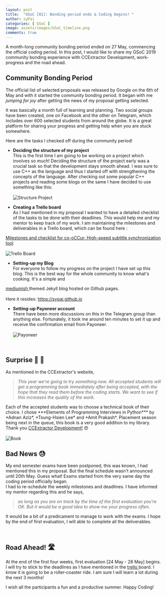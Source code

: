 ```yaml
---
layout: post
title:  "GSoC [01]: Bonding period ends & Coding begins! "
author: syPai
categories: [ GSoC ]
image: assets/images/GSoC_timeline.png
comments: true
---
```


A month-long community bonding period ended on 27 May,
commencing the official coding period. In this post, I would
like to share my GSoC 2019 community bonding experience
with CCExtractor Development, work-progress and the road
ahead.

<div class="section-title margtop3rem">
            <h2><span>Community Bonding Period</span></h2>
 </div>

The official list of selected proposals was released by Google
 on the 6th of May and with it started the community bonding
 period. It began with me *jumping for joy* after getting the
 news of my proposal getting selected.

 It was basically a month full of learning and planning.
 Two social groups have been created, one on Facebook
 and the other on Telegram, which includes over 600 selected
 students from around the globe. It is a great platform for
 sharing your progress and getting help when you are stuck
  somewhere.

  Here are the tasks I checked off during the community period!

* **Deciding the structure of my project**<br />
This is the first time I am going to be working on a project
 which involves so much! Deciding the structure of the project
  early was a crucial task so that the development stays
  smooth ahead. I was sure to use C++ as the language
  and thus I started off with strengthening the concepts
  of the language. After checking out some popular C++
  projects and reading some blogs on the same I have
  decided to use something like this:
  <br /><br />
   <img class="featured-image img-fluid" src="{{ site.baseurl }}/assets/images/project_structure.png" alt="Structure Project">


* **Creating a Trello board**<br />
As I had mentioned in my proposal I wanted to have a
detailed checklist of the tasks to be done with their deadlines.
This would help me and my mentor to keep track of my work.
 I am maintaining the milestones and deliverables in a
 Trello board, which can be found here : <br />
 <a href="https://trello.com/b/JQGOK4Yo/co-occursubtitlesynchronization" target="_blank">
 Milestones and checklist for co-oCCur: High-speed subtitle synchronization tool
 </a><br /><br />
 <img class="featured-image img-fluid" src="{{ site.baseurl }}/assets/images/trello_cooCCur.png" alt="Trello Board">

* **Setting-up my Blog**<br />
For everyone to follow my progress on the project I have set
 up this blog. This is the best way for the whole community
  to know what's cooking.
It's a simple and 
<a href="https://www.wowthemes.net/mediumish-free-jekyll-template/" target="_blank">
 mediumish
 </a>
themed Jekyll blog hosted on
Github pages. <br /> <br />
Here it resides: <a href="https://sypai.github.io" target="_blank">https://sypai.github.io </a>

* **Setting-up Payoneer account**<br />
There have been more discussions on this in the Telegram
 group than anything else. Fortunately, it took me around ten
 minutes to set it up and receive the confirmation email from
  Payoneer.
   <br /><br />
   <img class="featured-image img-fluid" src="{{ site.baseurl }}/assets/images/pay.png" alt="Payoneer">

 <br /> 
 <p><h2>Surprise &#127873;  &#128217; </h2></p>
As mentioned in the CCExtractor's website,

<blockquote class="primary left">
<em>This year we're going to try something new. All
 accepted students will get a programming book
  immediately after being accepted, with the hope that they
  read them before the coding starts. We want to see
  if this increases the quality of the work.</em>
<br>
</blockquote>
Each of the accepted students was to choose a technical
 book of their choice. I chose ***Elements of Programming
 Interviews in Python*** by *Adnan Aziz*, *Tsung-Hsien Lee* and *Amit Prakash*. Placement season being next
 in the queue, this book is a very good addition to my
 library.
 <br /> Thank you <a href="https://ccextractor.org" target="_blank">CCExtractor Development!</a> 😍
<br /><br />
   <img class="featured-image img-fluid" 
   src="{{ site.baseurl }}/assets/images/book_CC.jpg" 
   alt="Book"/>

 <br /> 
<p><h2>Bad News &#128531;</h2></p>
My end semester exams have been postponed, this was
 known, I had mentioned this in my proposal. But the final 
 schedule wasn't announced until 20th May. Guess what! 
 Exams started from the very same day the coding period 
 officially began. 
 <br />
I had to re-schedule the weekly milestones and deadlines.
 I have informed my mentor regarding this and he says,

<blockquote class="primary left">
<em>
as long as you are on track by the time of the first evaluation 
you're OK. But it would be a good idea to show me your
 progress often.
</em>
<br />
</blockquote>

It would be a bit of a predicament to manage to work with 
the exams. I hope by the end of first evaluation, I will able
 to complete all the deliverables.
 
 <br /> 
 <p><h2>Road Ahead! &#128739; </h2></p>
 At the end of the first four weeks, first evaluation [24 May - 28 May] begins.
 I will try to stick to the deadlines as I have mentioned in the 
 <a href="https://trello.com/b/JQGOK4Yo/co-occursubtitlesynchronization" target="_blank">
 trello </a> 
 board. I know it is going to be a roller-coaster ride. I am sure I will learn a lot during the next 3 months!
  
 I wish all the participants a fun and a productive summer. Happy Coding! 
 